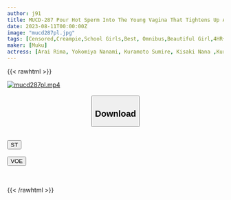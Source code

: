 ```yaml
---
author: j91
title: MUCD-287 Pour Hot Sperm Into The Young Vagina That Tightens Up And Make It Impregnated Finally, Absolutely Vaginal Cum Shot! 20 People 4 Hours BEST (MUCD-287)
date: 2023-08-11T00:00:00Z
image: "mucd287pl.jpg"
tags: [Censored,Creampie,School Girls,Best, Omnibus,Beautiful Girl,4HR+,Slender	 ]
maker: [Muku]
actress: [Arai Rima, Yokomiya Nanami, Kuramoto Sumire, Kisaki Nana ,Kururugi Aoi, Fukada Eimi,Nagisa Mitsuki, Kuruki Rei, Ishihara Nozomi, Ichiki Mahiro]
---
```



{{< rawhtml >}}

<div class="video" data-videoid="paL6rm3yQxUljJ">
    <a href="javascript:;">
        <img src="https://my.j91.asia/posts/mucd287pl/mucd287pl.jpg" width="WIDTH" height="HEIGHT" alt="mucd287pl.mp4" loading="lazy">
    </a>
</div>

<script type="text/javascript" src="https://j91.asia/asset/on-demand-st.js"></script>

<br>
  <link rel="stylesheet" href="https://j91.asia/asset/bs5.css">
  
  <center>
  <button class="btn btn-primary" type="button" data-bs-toggle="collapse" data-bs-target=".multi-collapse" aria-expanded="false" aria-controls="multiCollapseExample1 multiCollapseExample2"><h2>Download</h2></button></center>
</p>
<div class="row">
  <div class="col">
    <div class="collapse multi-collapse" id="multiCollapseExample1">
      <div class="card card-body">
	      	      <br>
<div class="buttons">  
<a href="https://streamtape.to/v/paL6rm3yQxUljJ"><button class="btn-hover color-3"><i class="fa fa-download"></i> ST</button></a></div>
    </div>
  </div>
</div>
  <div class="col">
    <div class="collapse multi-collapse" id="multiCollapseExample2">
      <div class="card card-body">
	      <br>
<div class="buttons">
    <a href="https://voe.sx/7bqi0jgwediw"><button class="btn-hover color-9"><i class="fa fa-download"></i> VOE</button></a></div>
<br><br>
      </div>
    </div>
  </div>
</div>

{{< /rawhtml >}}